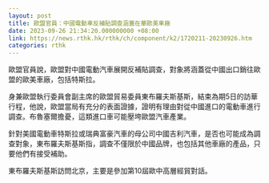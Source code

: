 ```yaml
---
layout: post
title: 歐盟官員：中國電動車反補貼調查涵蓋在華歐美車廠
date: 2023-09-26 21:34:20.000000000 +08:00
link: https://news.rthk.hk/rthk/ch/component/k2/1720211-20230926.htm
categories: rthk
---
```


歐盟官員說，歐盟對中國電動汽車展開反補貼調查，對象將涵蓋從中國出口銷往歐盟的歐美車廠，包括特斯拉。

身兼歐盟執行委員會副主席的歐盟貿易委員東布羅夫斯基斯，結束為期5日的訪華行程，他說，歐盟當局有充分的表面證據，證明有理由對從中國進口的電動車進行調查。布魯塞爾擔憂，這類進口車可能壓垮歐盟汽車產業。

針對美國電動車特斯拉或瑞典富豪汽車的母公司中國吉利汽車，是否也可能成為調查對象，東布羅夫斯基斯指，調查不僅限於中國品牌，也包括其他車廠的產品，只要他們有接受補助。

東布羅夫斯基斯訪問北京，主要是參加第10屆歐中高層經貿對話。

